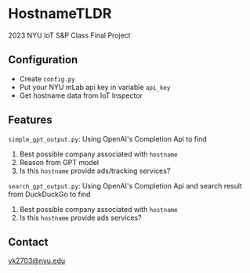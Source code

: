 # HostnameTLDR
2023 NYU IoT S&P Class Final Project

## Configuration
- Create ```config.py```
- Put your NYU mLab api key in variable ```api_key```
- Get hostname data from IoT Inspector

## Features
```simple_gpt_output.py```: Using OpenAI's Completion Api to find
1. Best possible company associated with ```hostname```
2. Reason from GPT model
3. Is this ```hostname``` provide ads/tracking services?

```search_gpt_output.py```: Using OpenAI's Completion Api and search result from DuckDuckGo to find
1. Best possible company associated with ```hostname```
3. Is this ```hostname``` provide ads services?

## Contact
[yk2703@nyu.edu](mailto:yk2703@nyu.edu)
